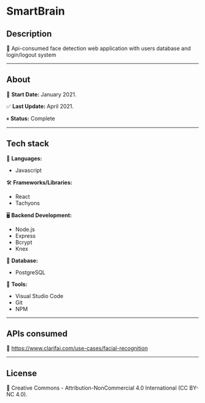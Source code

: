 # SmartBrain

## Description

🧠 Api-consumed face detection web application with users database and login/logout system
____


## About

📅 **Start Date:** January 2021.

✅ **Last Update:** April 2021.

⏸ **Status:** Complete
___


## Tech stack

💬 **Languages:**
 * Javascript
 

🛠 **Frameworks/Libraries:**
 * React
 * Tachyons


🖥️ **Backend Development:**
 * Node.js
 * Express
 * Bcrypt
 * Knex


💾 **Database:**
 * PostgreSQL
 

🧰 **Tools:**
 * Visual Studio Code
 * Git
 * NPM

___


## APIs consumed

🔰 https://www.clarifai.com/use-cases/facial-recognition
___


## License

📝 Creative Commons - Attribution-NonCommercial 4.0 International (CC BY-NC 4.0).
